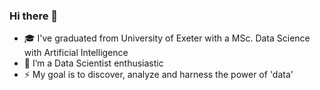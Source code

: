 ### Hi there 👋

- 🎓 I've graduated from University of Exeter with a MSc. Data Science with Artificial Intelligence 
- 🌱 I’m a Data Scientist enthusiastic
- ⚡ My goal is to discover, analyze and harness the power of 'data' 
<!--
**naraekim12/naraekim12** is a ✨ _special_ ✨ repository because its `README.md` (this file) appears on your GitHub profile.

Here are some ideas to get you started:

- 🔭 I’m currently working on ...
- 🌱 I’m currently learning ...
- 👯 I’m looking to collaborate on ...
- 🤔 I’m looking for help with ...
- 💬 Ask me about ...
- 📫 How to reach me: ...
- 😄 Pronouns: ...
- ⚡ Fun fact: ...
-->
